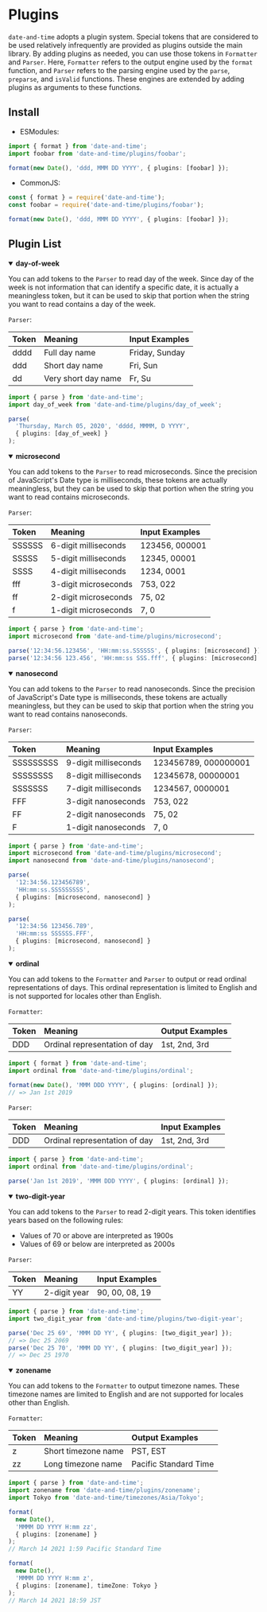 # Plugins

`date-and-time` adopts a plugin system. Special tokens that are considered to be used relatively infrequently are provided as plugins outside the main library. By adding plugins as needed, you can use those tokens in `Formatter` and `Parser`. Here, `Formatter` refers to the output engine used by the `format` function, and `Parser` refers to the parsing engine used by the `parse`, `preparse`, and `isValid` functions. These engines are extended by adding plugins as arguments to these functions.

## Install

- ESModules:

```typescript
import { format } from 'date-and-time';
import foobar from 'date-and-time/plugins/foobar';

format(new Date(), 'ddd, MMM DD YYYY', { plugins: [foobar] });
```

- CommonJS:

```typescript
const { format } = require('date-and-time');
const foobar = require('date-and-time/plugins/foobar');

format(new Date(), 'ddd, MMM DD YYYY', { plugins: [foobar] });
```

## Plugin List

<details open>
<summary><strong>day-of-week</strong></summary>

You can add tokens to the `Parser` to read day of the week. Since day of the week is not information that can identify a specific date, it is actually a meaningless token, but it can be used to skip that portion when the string you want to read contains a day of the week.

`Parser`:

| Token    | Meaning                            | Input Examples |
|:---------|:-----------------------------------|:---------------|
| dddd     | Full day name                      | Friday, Sunday |
| ddd      | Short day name                     | Fri, Sun       |
| dd       | Very short day name                | Fr, Su         |

```typescript
import { parse } from 'date-and-time';
import day_of_week from 'date-and-time/plugins/day_of_week';

parse(
  'Thursday, March 05, 2020', 'dddd, MMMM, D YYYY',
  { plugins: [day_of_week] }
);
```

</details>

<details open>
<summary><strong>microsecond</strong></summary>

You can add tokens to the `Parser` to read microseconds. Since the precision of JavaScript's Date type is milliseconds, these tokens are actually meaningless, but they can be used to skip that portion when the string you want to read contains microseconds.

`Parser`:

| Token     | Meaning                          | Input Examples |
|:----------|:---------------------------------|:---------------|
| SSSSSS    | 6-digit milliseconds             | 123456, 000001 |
| SSSSS     | 5-digit milliseconds             | 12345, 00001   |
| SSSS      | 4-digit milliseconds             | 1234, 0001     |
| fff       | 3-digit microseconds             | 753, 022       |
| ff        | 2-digit microseconds             | 75, 02         |
| f         | 1-digit microseconds             | 7, 0           |

```typescript
import { parse } from 'date-and-time';
import microsecond from 'date-and-time/plugins/microsecond';

parse('12:34:56.123456', 'HH:mm:ss.SSSSSS', { plugins: [microsecond] });
parse('12:34:56 123.456', 'HH:mm:ss SSS.fff', { plugins: [microsecond] });
```

</details>

<details open>
<summary><strong>nanosecond</strong></summary>

You can add tokens to the `Parser` to read nanoseconds. Since the precision of JavaScript's Date type is milliseconds, these tokens are actually meaningless, but they can be used to skip that portion when the string you want to read contains nanoseconds.

`Parser`:

| Token     | Meaning                          | Input Examples       |
|:----------|:---------------------------------|:---------------------|
| SSSSSSSSS | 9-digit milliseconds             | 123456789, 000000001 |
| SSSSSSSS  | 8-digit milliseconds             | 12345678, 00000001   |
| SSSSSSS   | 7-digit milliseconds             | 1234567, 0000001     |
| FFF       | 3-digit nanoseconds              | 753, 022             |
| FF        | 2-digit nanoseconds              | 75, 02               |
| F         | 1-digit nanoseconds              | 7, 0                 |

```typescript
import { parse } from 'date-and-time';
import microsecond from 'date-and-time/plugins/microsecond';
import nanosecond from 'date-and-time/plugins/nanosecond';

parse(
  '12:34:56.123456789',
  'HH:mm:ss.SSSSSSSSS',
  { plugins: [microsecond, nanosecond] }
);

parse(
  '12:34:56 123456.789',
  'HH:mm:ss SSSSSS.FFF',
  { plugins: [microsecond, nanosecond] }
);
```

</details>

<details open>
<summary><strong>ordinal</strong></summary>

You can add tokens to the `Formatter` and `Parser` to output or read ordinal representations of days. This ordinal representation is limited to English and is not supported for locales other than English.

`Formatter`:

| Token     | Meaning                          | Output Examples      |
|:----------|:---------------------------------|:---------------------|
| DDD       | Ordinal representation of day    | 1st, 2nd, 3rd        |

```typescript
import { format } from 'date-and-time';
import ordinal from 'date-and-time/plugins/ordinal';

format(new Date(), 'MMM DDD YYYY', { plugins: [ordinal] });
// => Jan 1st 2019
```

`Parser`:

| Token     | Meaning                          | Input Examples       |
|:----------|:---------------------------------|:---------------------|
| DDD       | Ordinal representation of day    | 1st, 2nd, 3rd        |

```typescript
import { parse } from 'date-and-time';
import ordinal from 'date-and-time/plugins/ordinal';

parse('Jan 1st 2019', 'MMM DDD YYYY', { plugins: [ordinal] });
```

</details>

<details open>
<summary><strong>two-digit-year</strong></summary>

You can add tokens to the `Parser` to read 2-digit years. This token identifies years based on the following rules:

- Values of 70 or above are interpreted as 1900s
- Values of 69 or below are interpreted as 2000s

`Parser`:

| Token     | Meaning                          | Input Examples       |
|:----------|:---------------------------------|:---------------------|
| YY        | 2-digit year                     | 90, 00, 08, 19       |

```typescript
import { parse } from 'date-and-time';
import two_digit_year from 'date-and-time/plugins/two-digit-year';

parse('Dec 25 69', 'MMM DD YY', { plugins: [two_digit_year] });
// => Dec 25 2069
parse('Dec 25 70', 'MMM DD YY', { plugins: [two_digit_year] });
// => Dec 25 1970
```

</details>

<details open>
<summary><strong>zonename</strong></summary>

You can add tokens to the `Formatter` to output timezone names. These timezone names are limited to English and are not supported for locales other than English.

`Formatter`:

| Token    | Meaning                          | Output Examples       |
|:---------|:---------------------------------|:----------------------|
| z        | Short timezone name             | PST, EST              |
| zz       | Long timezone name              | Pacific Standard Time |

```typescript
import { parse } from 'date-and-time';
import zonename from 'date-and-time/plugins/zonename';
import Tokyo from 'date-and-time/timezones/Asia/Tokyo';

format(
  new Date(),
  'MMMM DD YYYY H:mm zz',
  { plugins: [zonename] }
);
// March 14 2021 1:59 Pacific Standard Time

format(
  new Date(),
  'MMMM DD YYYY H:mm z',
  { plugins: [zonename], timeZone: Tokyo }
);
// March 14 2021 18:59 JST
```

</details>
